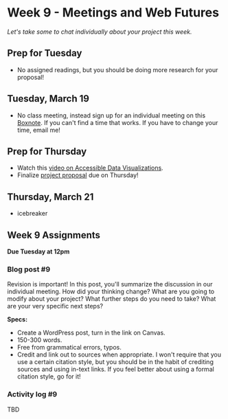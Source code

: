 # Week 9 - Meetings and Web Futures 

*Let's take some to chat individually about your project this week.*

## Prep for Tuesday
* No assigned readings, but you should be doing more research for your proposal! 


## Tuesday, March 19

* No class meeting, instead sign up for an individual meeting on this [Boxnote](https://wlu.app.box.com/notes/1459517142280). If you can't find a time that works. If you have to change your time, email me!

## Prep for Thursday
* Watch this [video on Accessible Data Visualizations](https://www.youtube.com/watch?v=PfrtZeYmKkk).
* Finalize [project proposal](https://mackenziekbrooks.github.io/dci101-w24/assignments/#proposal) due on Thursday!

## Thursday, March 21

* icebreaker 



## Week 9 Assignments

**Due Tuesday at 12pm**

### Blog post #9

Revision is important! In this post, you'll summarize the discussion in our individual meeting. How did your thinking change? What are you going to modify about your project? What further steps do you need to take? What are your very specific next steps?  

**Specs:** 
* Create a WordPress post, turn in the link on Canvas.
* 150-300 words. 
* Free from grammatical errors, typos. 
* Credit and link out to sources when appropriate. I won't require that you use a certain citation style, but you should be in the habit of crediting sources and using in-text links. If you feel better about using a formal citation style, go for it! 


### Activity log #9

TBD
